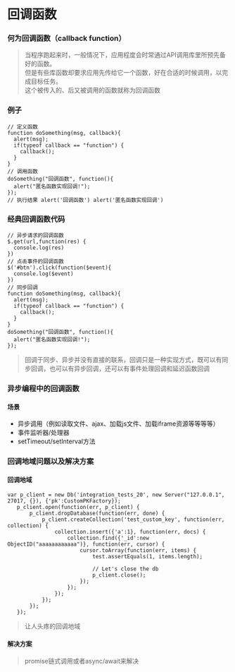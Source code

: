 # 回调函数
### 何为回调函数（callback function）
>当程序跑起来时，一般情况下，应用程度会时常通过API调用库里所预先备好的函数。<br>
但是有些库函数却要求应用先传给它一个函数，好在合适的时候调用，以完成目标任务。<br>
这个被传入的、后又被调用的函数就称为回调函数

### 例子
```$xslt
// 定义函数
function doSomething(msg, callback){
  alert(msg);
  if(typeof callback == "function") {
    callback();
  }
} 
// 调用函数
doSomething("回调函数", function(){
  alert("匿名函数实现回调!");
}); 
// 执行结果 alert('回调函数') alert('匿名函数实现回调') 
```

### 经典回调函数代码
```$xslt
// 异步请求的回调函数
$.get(url,function(res) {
  console.log(res)
})
// 点击事件的回调函数
$('#btn').click(function($event){
  console.log($event)
})
// 同步回调
function doSomething(msg, callback){
  alert(msg);
  if(typeof callback == "function") {
    callback();
  }
} 
doSomething("回调函数", function(){
  alert("匿名函数实现回调!");
}); 
```
>回调于同步、异步并没有直接的联系，回调只是一种实现方式，既可以有同步回调，也可以有异步回调，还可以有事件处理回调和延迟函数回调

### 异步编程中的回调函数
#### 场景
* 异步调用（例如读取文件、ajax、加载js文件、加载iframe资源等等等等）
* 事件监听器/处理器
* setTimeout/setInterval方法

### 回调地域问题以及解决方案
#### 回调地域
```$xslt
var p_client = new Db('integration_tests_20', new Server("127.0.0.1", 27017, {}), {'pk':CustomPKFactory});
   p_client.open(function(err, p_client) {
       p_client.dropDatabase(function(err, done) {
           p_client.createCollection('test_custom_key', function(err, collection) {
               collection.insert({'a':1}, function(err, docs) {
                   collection.find({'_id':new ObjectID("aaaaaaaaaaaa")}, function(err, cursor) {
                       cursor.toArray(function(err, items) {
                           test.assertEquals(1, items.length);
 
                           // Let's close the db
                           p_client.close();
                       });
                   });
               });
           });
       });
   });
```
>让人头疼的回调地域
#### 解决方案 
> promise链式调用或者async/await来解决
